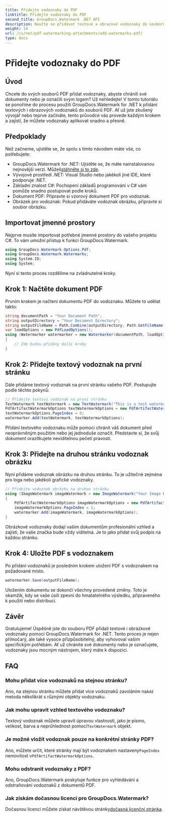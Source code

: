 ```yaml
---
title: Přidejte vodoznaky do PDF
linktitle: Přidejte vodoznaky do PDF
second_title: GroupDocs.Watermark .NET API
description: Naučte se přidávat textové a obrazové vodoznaky do souborů PDF pomocí GroupDocs.Watermark for .NET s naším komplexním průvodcem krok za krokem.
weight: 14
url: /cs/net/pdf-watermarking-attachments/add-watermarks-pdf/
type: docs
---
```

# Přidejte vodoznaky do PDF

## Úvod
Chcete do svých souborů PDF přidat vodoznaky, abyste chránili své dokumenty nebo je označili svým logem? Už nehledejte! V tomto tutoriálu se ponoříme do procesu použití GroupDocs.Watermark for .NET k přidání textových i obrazových vodoznaků do souborů PDF. Ať už jste zkušený vývojář nebo teprve začínáte, tento průvodce vás provede každým krokem a zajistí, že můžete vodoznaky aplikovat snadno a přesně.
## Předpoklady
Než začneme, ujistěte se, že spolu s tímto návodem máte vše, co potřebujete:
-  GroupDocs.Watermark for .NET: Ujistěte se, že máte nainstalovanou nejnovější verzi. Můžeš[stáhněte si to zde](https://releases.groupdocs.com/Watermark/net/).
- Vývojové prostředí .NET: Visual Studio nebo jakékoli jiné IDE, které podporuje .NET.
- Základní znalost C#: Pochopení základů programování v C# vám pomůže snadno postupovat podle kroků.
- Dokument PDF: Připravte si vzorový dokument PDF pro vodoznak.
- Obrázek pro vodoznak: Pokud přidáváte vodoznak obrázku, připravte si soubor obrázku.
## Importovat jmenné prostory
Nejprve musíte importovat potřebné jmenné prostory do vašeho projektu C#. To vám umožní přístup k funkci GroupDocs.Watermark.
```csharp
using GroupDocs.Watermark.Options.Pdf;
using GroupDocs.Watermark.Watermarks;
using System.IO;
using System;
```
Nyní si tento proces rozdělíme na zvládnutelné kroky.
## Krok 1: Načtěte dokument PDF
Prvním krokem je načtení dokumentu PDF do vodoznaku. Můžete to udělat takto:
```csharp
string documentPath = "Your Document Path";
string outputDirectory = "Your Document Directory";
string outputFileName = Path.Combine(outputDirectory, Path.GetFileName(documentPath));
var loadOptions = new PdfLoadOptions();
using (Watermarker watermarker = new Watermarker(documentPath, loadOptions))
{
    // Zde budou přidány další kroky
}
```
## Krok 2: Přidejte textový vodoznak na první stránku
Dále přidáme textový vodoznak na první stránku vašeho PDF. Postupujte podle těchto pokynů:
```csharp
// Přidejte textový vodoznak na první stránku
TextWatermark textWatermark = new TextWatermark("This is a test watermark", new Font("Arial", 8));
PdfArtifactWatermarkOptions textWatermarkOptions = new PdfArtifactWatermarkOptions();
textWatermarkOptions.PageIndex = 0;
watermarker.Add(textWatermark, textWatermarkOptions);
```

Přidání textového vodoznaku může pomoci chránit váš dokument před neoprávněným použitím nebo jej jednoduše označit. Představte si, že svůj dokument orazítkujete neviditelnou pečetí pravosti.
## Krok 3: Přidejte na druhou stránku vodoznak obrázku
Nyní přidáme vodoznak obrázku na druhou stránku. To je užitečné zejména pro loga nebo jakékoli grafické vodoznaky.
```csharp
// Přidejte vodoznak obrázku na druhou stránku
using (ImageWatermark imageWatermark = new ImageWatermark("Your Image Path"))
{
    PdfArtifactWatermarkOptions imageWatermarkOptions = new PdfArtifactWatermarkOptions();
    imageWatermarkOptions.PageIndex = 1;
    watermarker.Add(imageWatermark, imageWatermarkOptions);
}
```

Obrázkové vodoznaky dodají vašim dokumentům profesionální vzhled a zajistí, že vaše značka bude vždy viditelná. Je to jako přidat svůj podpis na každou stránku.
## Krok 4: Uložte PDF s vodoznakem
Po přidání vodoznaků je posledním krokem uložení PDF s vodoznakem na požadované místo.
```csharp
watermarker.Save(outputFileName);
```
Uložením dokumentu se dokončí všechny provedené změny. Toto je okamžik, kdy se vaše úsilí zpevní do hmatatelného výsledku, připraveného k použití nebo distribuci.
## Závěr
Gratulujeme! Úspěšně jste do souboru PDF přidali textové i obrázkové vodoznaky pomocí GroupDocs.Watermark for .NET. Tento proces je nejen přímočarý, ale také vysoce přizpůsobitelný, aby vyhovoval vašim specifickým potřebám. Ať už chráníte své dokumenty nebo je označujete, vodoznaky jsou mocným nástrojem, který máte k dispozici.
## FAQ
### Mohu přidat více vodoznaků na stejnou stránku?
 Ano, na stejnou stránku můžete přidat více vodoznaků zavoláním na`Add` metoda několikrát s různými objekty vodoznaku.
### Jak mohu upravit vzhled textového vodoznaku?
 Textový vodoznak můžete upravit úpravou vlastností, jako je písmo, velikost, barva a neprůhlednost pomocí`TextWatermark` objekt.
### Je možné vložit vodoznak pouze na konkrétní stránky PDF?
 Ano, můžete určit, které stránky mají být vodoznakem nastaveny`PageIndex` nemovitost v`PdfArtifactWatermarkOptions`.
### Mohu odstranit vodoznaky z PDF?
Ano, GroupDocs.Watermark poskytuje funkce pro vyhledávání a odstraňování vodoznaků z dokumentů PDF.
### Jak získám dočasnou licenci pro GroupDocs.Watermark?
Dočasnou licenci můžete získat návštěvou stránky[dočasná licenční stránka](https://purchase.groupdocs.com/temporary-license/).
